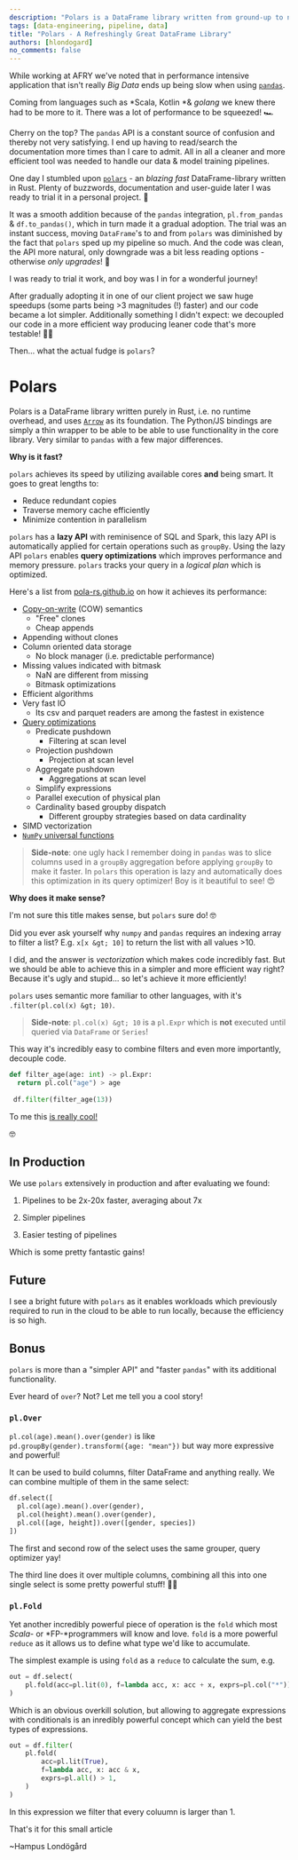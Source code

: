 ```yaml
---
description: "Polars is a DataFrame library written from ground-up to not only have a sensible API but also very efficient operations using multiple cores and clever optimizations such as predicate pushdown & much more!"
tags: [data-engineering, pipeline, data]
title: "Polars - A Refreshingly Great DataFrame Library"
authors: [hlondogard]
no_comments: false
---
```


While working at AFRY we've noted that in performance intensive application that isn't really *Big Data* ends up being slow when using [`pandas`](<https://pandas.pydata.org/>).

Coming from languages such as *Scala, Kotlin *& *golang* we knew there had to be more to it. There was a lot of performance to be squeezed! 🏎️
<!--truncate-->
Cherry on the top? The `pandas` API is a constant source of confusion and thereby not very satisfying. I end up having to read/search the documentation more times than I care to admit. All in all a cleaner and more efficient tool was needed to handle our data & model training pipelines.

One day I stumbled upon [`polars`](<https://github.com/pola-rs/polars>) \- an *blazing fast* DataFrame-library written in Rust. Plenty of buzzwords, documentation and user-guide later I was ready to trial it in a personal project. 🤠

It was a smooth addition because of the `pandas` integration, `pl.from_pandas` & `df.to_pandas()`, which in turn made it a gradual adoption. The trial was an instant success, moving `DataFrame`'s to and from `polars` was diminished by the fact that `polars` sped up my pipeline so much. And the code was clean, the API more natural, only downgrade was a bit less reading options - otherwise *only upgrades*! 🤯

I was ready to trial it work, and boy was I in for a wonderful journey!

After gradually adopting it in one of our client project we saw huge speedups (some parts being >3 magnitudes (!) faster) and our code became a lot simpler. Additionally something I didn't expect: we decoupled our code in a more efficient way producing leaner code that's more testable! 🦸‍♂️

Then... what the actual fudge is `polars`?

# Polars

Polars is a DataFrame library written purely in Rust, i.e. no runtime overhead, and uses [`Arrow`](<https://arrow.apache.org/>) as its foundation. The Python/JS bindings are simply a thin wrapper to be able to be able to use functionality in the core library. Very similar to `pandas` with a few major differences.

**Why is it fast?**

`polars` achieves its speed by utilizing available cores **and** being smart. It goes to great lengths to:

- Reduce redundant copies
- Traverse memory cache efficiently
- Minimize contention in parallelism

`polars` has a **lazy API** with reminisence of SQL and Spark, this lazy API is automatically applied for certain operations such as `groupBy`. Using the lazy API `polars` enables **query optimizations** which improves performance and memory pressure. `polars` tracks your query in a *logical plan* which is optimized.

Here's a list from [pola-rs.github.io](<https://pola-rs.github.io/polars-book/user-guide/>) on how it achieves its performance:

- [Copy-on-write](<https://en.wikipedia.org/wiki/Copy-on-write>) (COW) semantics
    - "Free" clones
    - Cheap appends
- Appending without clones
- Column oriented data storage
    - No block manager (i.e. predictable performance)
- Missing values indicated with bitmask
    - NaN are different from missing
    - Bitmask optimizations
- Efficient algorithms
- Very fast IO
    - Its csv and parquet readers are among the fastest in existence
- [Query optimizations](<https://pola-rs.github.io/polars-book/user-guide/optimizations/lazy/intro.html>)
    - Predicate pushdown
        - Filtering at scan level
    - Projection pushdown
        - Projection at scan level
    - Aggregate pushdown
        - Aggregations at scan level
    - Simplify expressions
    - Parallel execution of physical plan
    - Cardinality based groupby dispatch
        - Different groupby strategies based on data cardinality
- SIMD vectorization
- [`NumPy` universal functions](<https://numpy.org/doc/stable/reference/ufuncs.html>)

> **Side-note**: one ugly hack I remember doing in `pandas` was to slice columns used in a `groupBy` aggregation before applying `groupBy` to make it faster. In `polars` this operation is lazy and automatically does this optimization in its query optimizer! Boy is it beautiful to see! 😍

**Why does it make sense?**

I'm not sure this title makes sense, but `polars` sure do! 🤓

Did you ever ask yourself why `numpy` and `pandas` requires an indexing array to filter a list? E.g. `x[x &gt; 10]` to return the list with all values &gt;10.

I did, and the answer is *vectorization* which makes code incredibly fast. But we should be able to achieve this in a simpler and more efficient way right? Because it's ugly and stupid... so let's achieve it more efficiently!

`polars` uses semantic more familiar to other languages, with it's `.filter(pl.col(x) &gt; 10)`.

> **Side-note**: `pl.col(x) &gt; 10` is a `pl.Expr` which is **not** executed until queried via `DataFrame` or `Series`!

This way it's incredibly easy to combine filters and even more importantly, decouple code.

```python
def filter_age(age: int) -> pl.Expr:
  return pl.col("age") > age
  
 df.filter(filter_age(13))
```

To me this <u>is really cool!</u>

 🤓

## In Production

We use `polars` extensively in production and after evaluating we found:

1. Pipelines to be 2x-20x faster, averaging about 7x

2. Simpler pipelines

3. Easier testing of pipelines

Which is some pretty fantastic gains!

## Future

I see a bright future with `polars` as it enables workloads which previously required to run in the cloud to be able to run locally, because the efficiency is so high.

## Bonus

`polars` is more than a "simpler API" and "faster `pandas`" with its additional functionality.

Ever heard of `over`? Not? Let me tell you a cool story!

### `pl.Over`

`pl.col(age).mean().over(gender)` is like `pd.groupBy(gender).transform({age: "mean"})` but way more expressive and powerful!

It can be used to build columns, filter DataFrame and anything really. We can combine multiple of them in the same select:

```python
df.select([
  pl.col(age).mean().over(gender),
  pl.col(height).mean().over(gender),
  pl.col([age, height]).over([gender, species])
])
```

The first and second row of the select uses the same grouper, query optimizer yay!

The third line does it over multiple columns, combining all this into one single select is some pretty powerful stuff! 🦸‍♂️

### `pl.Fold`

Yet another incredibly powerful piece of operation is the `fold` which most *Scala-* or *FP-*programmers will know and love. `fold` is a more powerful `reduce` as it allows us to define what type we'd like to accumulate.

The simplest example is using `fold` as a `reduce` to calculate the sum, e.g.

```python
out = df.select(
    pl.fold(acc=pl.lit(0), f=lambda acc, x: acc + x, exprs=pl.col("*")).alias("sum"),
)
```

Which is an obvious overkill solution, but allowing to aggregate expressions with conditionals is an inredibly powerful concept which can yield the best types of expressions.

```python
out = df.filter(
    pl.fold(
        acc=pl.lit(True),
        f=lambda acc, x: acc & x,
        exprs=pl.all() > 1,
    )
)
```

In this expression we filter that every coluumn is larger than 1.

That's it for this small article

\~Hampus Londögård
